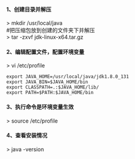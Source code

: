 
#### 1、创建目录并解压 
\> mkdir /usr/local/java  
\#把压缩包放到创建的文件夹下并解压  
\> tar -zxvf jdk-linux-x64.tar.gz  

#### 2、编辑配置文件，配置环境变量
\> vi /etc/profile

```
export JAVA_HOME=/usr/local/java/jdk1.8.0_131
export JAVA_BIN=$JAVA_HOME/bin
export CLASSPATH=.:$JAVA_HOME/lib/
export PATH=$PATH:$JAVA_HOME/bin
```

#### 3、执行命令是环境变量生效
\> source /etc/profile   

#### 4、查看安装情况
\> java -version
